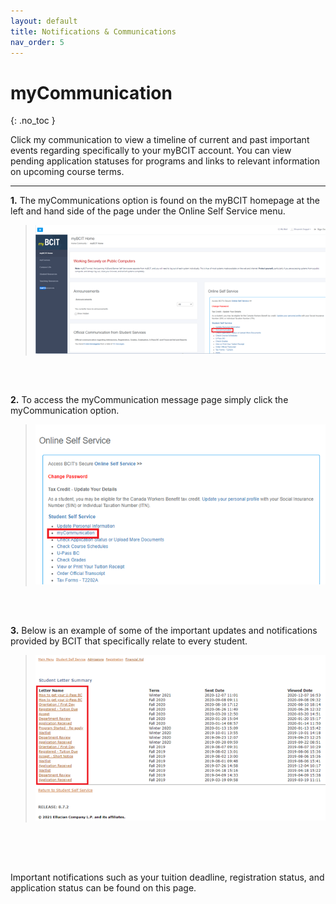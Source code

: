 ```yaml
---
layout: default
title: Notifications & Communications
nav_order: 5
---
```


# myCommunication
{: .no_toc }

Click my communication to view a timeline of current and past important events regarding specifically to your myBCIT account. You can view pending application statuses for programs and links to relevant information on upcoming course terms.

---


**1.** The myCommunications option is found on the myBCIT homepage at the left and hand side of the page under the Online Self Service menu.

>![Screenshot 1 of myCommunications](https://github.com/Kid-W/Will-Test-Docs/blob/gh-pages/docs/images/my_communication/1_my_communication.png?raw=true "The homepage of myBCIT")
<br>

<br>

**2.** To access the myCommunication message page simply click the myCommunication option.

>![Screenshot 2 of myCommunications](https://github.com/Kid-W/Will-Test-Docs/blob/gh-pages/docs/images/my_communication/2_my_communication.png?raw=true "The various options under Online Self Service.")
<br>

<br>

**3.** Below is an example of some of the important updates and notifications provided by BCIT that specifically relate to every student.

>![Screenshot 3 of myCommunications](https://github.com/Kid-W/Will-Test-Docs/blob/gh-pages/docs/images/my_communication/3_my_communication.png?raw=true "The list of official email in the Student Letter Summary Section.")
<br>
<br>
<br>

Important notifications such as your tuition deadline, registration status, and application status can be found on this page.








